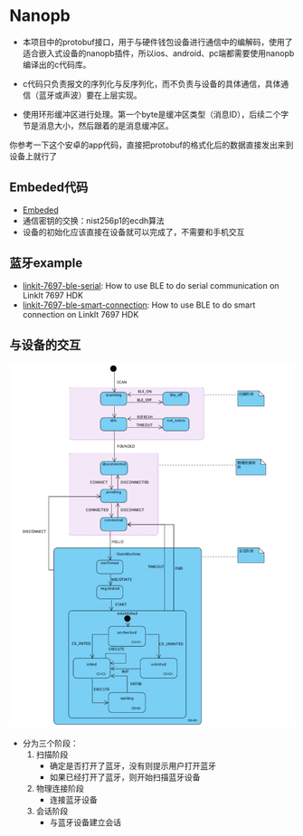 # Nanopb
- 本项目中的protobuf接口，用于与硬件钱包设备进行通信中的编解码，使用了适合嵌入式设备的nanopb插件，所以ios、android、pc端都需要使用nanopb
编译出的c代码库。

- c代码只负责报文的序列化与反序列化，而不负责与设备的具体通信，具体通信（蓝牙或声波）要在上层实现。

- 使用环形缓冲区进行处理。第一个byte是缓冲区类型（消息ID），后续二个字节是消息大小，然后跟着的是消息缓冲区。

你参考一下这个安卓的app代码，直接把protobuf的格式化后的数据直接发出来到设备上就行了

## Embeded代码
- [Embeded](https://coding.net/u/xman/p/Icebox-embed/git/tree/master/7697/project/linkit7697_hdk/apps/iot_sdk)
- 通信密钥的交换：nist256p1的ecdh算法
- 设备的初始化应该直接在设备就可以完成了，不需要和手机交互

## 蓝牙example 
- [linkit-7697-ble-serial](https://github.com/MediaTek-Labs/linkit-7697-ble-serial): How to use BLE to do serial communication on LinkIt 7697 HDK
- [linkit-7697-ble-smart-connection](https://github.com/MediaTek-Labs/linkit-7697-ble-smart-connection): How to use BLE to do smart connection on LinkIt 7697 HDK

## 与设备的交互
![蓝牙相关状态机](./fsm.jpg "蓝牙相关状态机")
- 分为三个阶段：
    1. 扫描阶段
        - 确定是否打开了蓝牙，没有则提示用户打开蓝牙
        - 如果已经打开了蓝牙，则开始扫描蓝牙设备
    2. 物理连接阶段
        - 连接蓝牙设备
    3. 会话阶段
        - 与蓝牙设备建立会话
